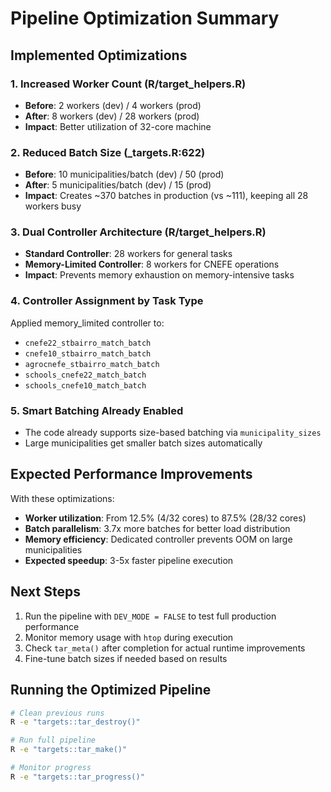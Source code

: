 # Pipeline Optimization Summary

## Implemented Optimizations

### 1. **Increased Worker Count** (R/target_helpers.R)
- **Before**: 2 workers (dev) / 4 workers (prod)
- **After**: 8 workers (dev) / 28 workers (prod)
- **Impact**: Better utilization of 32-core machine

### 2. **Reduced Batch Size** (_targets.R:622)
- **Before**: 10 municipalities/batch (dev) / 50 (prod)
- **After**: 5 municipalities/batch (dev) / 15 (prod)
- **Impact**: Creates ~370 batches in production (vs ~111), keeping all 28 workers busy

### 3. **Dual Controller Architecture** (R/target_helpers.R)
- **Standard Controller**: 28 workers for general tasks
- **Memory-Limited Controller**: 8 workers for CNEFE operations
- **Impact**: Prevents memory exhaustion on memory-intensive tasks

### 4. **Controller Assignment by Task Type**
Applied memory_limited controller to:
- `cnefe22_stbairro_match_batch`
- `cnefe10_stbairro_match_batch`
- `agrocnefe_stbairro_match_batch`
- `schools_cnefe22_match_batch`
- `schools_cnefe10_match_batch`

### 5. **Smart Batching Already Enabled**
- The code already supports size-based batching via `municipality_sizes`
- Large municipalities get smaller batch sizes automatically

## Expected Performance Improvements

With these optimizations:
- **Worker utilization**: From 12.5% (4/32 cores) to 87.5% (28/32 cores)
- **Batch parallelism**: 3.7x more batches for better load distribution
- **Memory efficiency**: Dedicated controller prevents OOM on large municipalities
- **Expected speedup**: 3-5x faster pipeline execution

## Next Steps

1. Run the pipeline with `DEV_MODE = FALSE` to test full production performance
2. Monitor memory usage with `htop` during execution
3. Check `tar_meta()` after completion for actual runtime improvements
4. Fine-tune batch sizes if needed based on results

## Running the Optimized Pipeline

```bash
# Clean previous runs
R -e "targets::tar_destroy()"

# Run full pipeline
R -e "targets::tar_make()"

# Monitor progress
R -e "targets::tar_progress()"
```